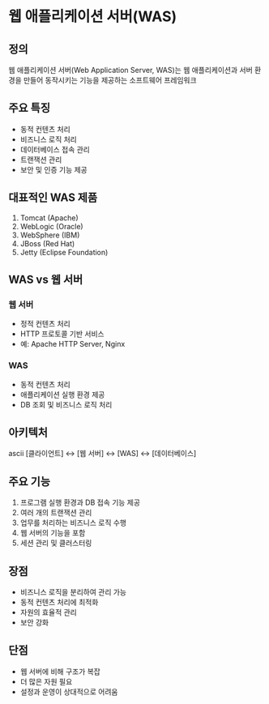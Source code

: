 # 웹 애플리케이션 서버(WAS)

## 정의

웹 애플리케이션 서버(Web Application Server, WAS)는 웹 애플리케이션과 서버 환경을 만들어 동작시키는 기능을 제공하는 소프트웨어 프레임워크

## 주요 특징

- 동적 컨텐츠 처리
- 비즈니스 로직 처리
- 데이터베이스 접속 관리
- 트랜잭션 관리
- 보안 및 인증 기능 제공

## 대표적인 WAS 제품

1. Tomcat (Apache)
2. WebLogic (Oracle)
3. WebSphere (IBM)
4. JBoss (Red Hat)
5. Jetty (Eclipse Foundation)

## WAS vs 웹 서버

### 웹 서버

- 정적 컨텐츠 처리
- HTTP 프로토콜 기반 서비스
- 예: Apache HTTP Server, Nginx

### WAS

- 동적 컨텐츠 처리
- 애플리케이션 실행 환경 제공
- DB 조회 및 비즈니스 로직 처리

## 아키텍처

ascii
[클라이언트] <-> [웹 서버] <-> [WAS] <-> [데이터베이스]

## 주요 기능

1. 프로그램 실행 환경과 DB 접속 기능 제공
2. 여러 개의 트랜잭션 관리
3. 업무를 처리하는 비즈니스 로직 수행
4. 웹 서버의 기능을 포함
5. 세션 관리 및 클러스터링

## 장점

- 비즈니스 로직을 분리하여 관리 가능
- 동적 컨텐츠 처리에 최적화
- 자원의 효율적 관리
- 보안 강화

## 단점

- 웹 서버에 비해 구조가 복잡
- 더 많은 자원 필요
- 설정과 운영이 상대적으로 어려움
